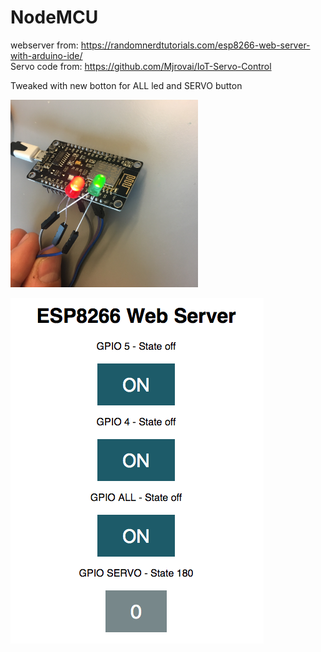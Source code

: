 # NodeMCU

webserver from: https://randomnerdtutorials.com/esp8266-web-server-with-arduino-ide/<br>
Servo code from: https://github.com/Mjrovai/IoT-Servo-Control<br>

Tweaked with new botton for ALL led and SERVO button<br>

<img src="https://github.com/larsgimse/NodeMCU/blob/master/2xLED_NodeMCU.jpg" height="300"><br>

<img src="https://github.com/larsgimse/NodeMCU/blob/master/webserver2.png">
